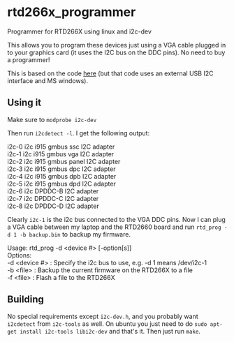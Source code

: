 # rtd266x_programmer
Programmer for RTD266X using linux and i2c-dev

This allows you to program these devices just using a VGA cable plugged in to your graphics card (it uses the I2C bus on the DDC pins). No need to buy a programmer!

This is based on the code [here](https://github.com/ghent360/RTD-2660-Programmer) (but that code uses an external USB I2C interface and MS windows).

Using it
--------

Make sure to `modprobe i2c-dev`

Then run `i2cdetect -l`. I get the following output:

i2c-0	i2c       	i915 gmbus ssc                  	I2C adapter  
i2c-1	i2c       	i915 gmbus vga                  	I2C adapter  
i2c-2	i2c       	i915 gmbus panel                	I2C adapter  
i2c-3	i2c       	i915 gmbus dpc                  	I2C adapter  
i2c-4	i2c       	i915 gmbus dpb                  	I2C adapter  
i2c-5	i2c       	i915 gmbus dpd                  	I2C adapter  
i2c-6	i2c       	DPDDC-B                         	I2C adapter  
i2c-7	i2c       	DPDDC-C                         	I2C adapter  
i2c-8	i2c       	DPDDC-D                         	I2C adapter  

Clearly `i2c-1` is the i2c bus connected to the VGA DDC pins. Now I can plug a VGA cable between my laptop and the RTD2660 board and run `rtd_prog -d 1 -b backup.bin` to backup my firmware.

Usage: rtd_prog -d <device #> [-option[s]]  
Options:  
  -d \<device #\> : Specify the i2c bus to use, e.g. -d 1 means /dev/i2c-1  
  -b \<file\>     : Backup the current firmware on the RTD266X to a file  
  -f \<file\>     : Flash a file to the RTD266X  

Building
--------
No special requirements except `i2c-dev.h`, and you probably want `i2cdetect` from `i2c-tools` as well. On ubuntu you just need to do `sudo apt-get install i2c-tools libi2c-dev` and that's it. Then just run `make`.
